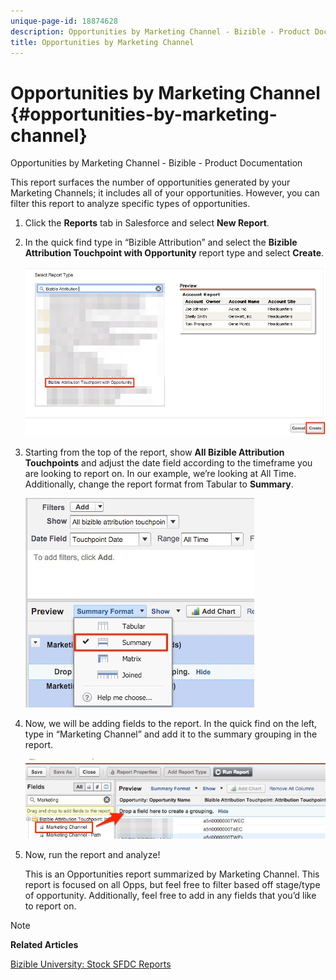 ```yaml
---
unique-page-id: 18874628
description: Opportunities by Marketing Channel - Bizible - Product Documentation
title: Opportunities by Marketing Channel
---
```


# Opportunities by Marketing Channel {#opportunities-by-marketing-channel}

Opportunities by Marketing Channel - Bizible - Product Documentation

This report surfaces the number of opportunities generated by your Marketing Channels; it includes all of your opportunities. However, you can filter this report to analyze specific types of opportunities.

1. Click the **Reports** tab in Salesforce and select **New Report**.
1. In the quick find type in “Bizible Attribution” and select the **Bizible Attribution Touchpoint with Opportunity** report type and select **Create**.

   ![](assets/1-3.jpg)

1. Starting from the top of the report, show **All Bizible Attribution Touchpoints** and adjust the date field according to the timeframe you are looking to report on. In our example, we’re looking at All Time. Additionally, change the report format from Tabular to **Summary**.

   ![](assets/2-3.jpg)

1. Now, we will be adding fields to the report. In the quick find on the left, type in “Marketing Channel” and add it to the summary grouping in the report.

   ![](assets/3-3.jpg)

1. Now, run the report and analyze!

   This is an Opportunities report summarized by Marketing Channel. This report is focused on all Opps, but feel free to filter based off stage/type of opportunity. Additionally, feel free to add in any fields that you’d like to report on.

>[!NOTE]
>
>**Related Articles**
>
>[Bizible University: Stock SFDC Reports](https://universityonline.marketo.com/courses/bizible-fundamentals-bizible-102/#/page/5c5cb68dfb384d0c9fb96cc4)


